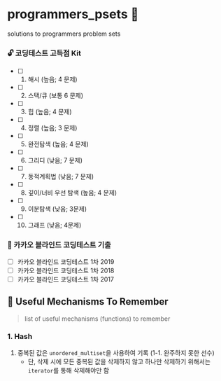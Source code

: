 # programmers_psets :ocean:
solutions to programmers problem sets

### :unlock: 코딩테스트 고득점 Kit 
- [ ] 1. 해시 (높음; 4 문제)
- [ ] 2. 스택/큐 (보통 6 문제)
- [ ] 3. 힙 (높음; 4 문제)
- [ ] 4. 정렬 (높음; 3 문제)
- [ ] 5. 완전탐색 (높음; 4 문제)
- [ ] 6. 그리디 (낮음; 7 문제)
- [ ] 7. 동적계획법 (낮음; 7 문제)
- [ ] 8. 깊이/너비 우선 탐색 (높음; 4 문제)
- [ ] 9. 이분탐색 (낮음; 3문제)
- [ ] 10. 그래프 (낮음; 4문제)

### :chocolate_bar: 카카오 블라인드 코딩테스트 기출
- [ ] 카카오 블라인드 코딩테스트 1차 2019
- [ ] 카카오 블라인드 코딩테스트 1차 2018
- [ ] 카카오 블라인드 코딩테스트 1차 2017

## :wrench: Useful Mechanisms To Remember
> list of useful mechanisms (functions) to remember

### 1. Hash
1. 중복된 값은 `unordered_multiset`을 사용하여 기록 (1-1. 완주하지 못한 선수)
    - 단, 삭제 시에 모든 중복된 값을 삭제하지 않고 하나만 삭제하기 위해서는 `iterator`를 통해 삭제해야만 함